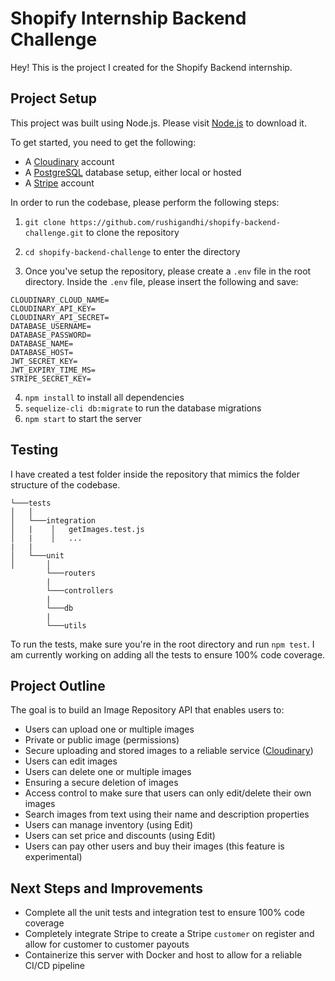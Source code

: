 # Shopify Internship Backend Challenge

Hey! This is the project I created for the Shopify Backend internship.

## Project Setup

This project was built using Node.js.
Please visit [Node.js](https://nodejs.org/en/) to download it.

To get started, you need to get the following:

- A [Cloudinary](https://cloudinary.com) account
- A [PostgreSQL](https://www.postgresql.org/) database setup, either local or hosted
- A [Stripe](https://dashboard.stripe.com/register) account

In order to run the codebase, please perform the following steps:

1. `git clone https://github.com/rushigandhi/shopify-backend-challenge.git` to clone the repository
2. `cd shopify-backend-challenge` to enter the directory

3. Once you've setup the repository, please create a `.env` file in the root directory.
   Inside the `.env` file, please insert the following and save:

```
CLOUDINARY_CLOUD_NAME=
CLOUDINARY_API_KEY=
CLOUDINARY_API_SECRET=
DATABASE_USERNAME=
DATABASE_PASSWORD=
DATABASE_NAME=
DATABASE_HOST=
JWT_SECRET_KEY=
JWT_EXPIRY_TIME_MS=
STRIPE_SECRET_KEY=
```

4. `npm install` to install all dependencies
5. `sequelize-cli db:migrate` to run the database migrations
6. `npm start` to start the server

## Testing

I have created a test folder inside the repository that mimics the folder structure of the codebase.

```
└───tests
│   │
│   └───integration
│   |    │   getImages.test.js
│   |    │   ...
|   |
│   └───unit
│       │
        └───routers
        |
        └───controllers
        |
        └───db
        |
        └───utils
```

To run the tests, make sure you're in the root directory and run `npm test`. I am currently working on adding all the tests to ensure 100% code coverage.

## Project Outline

The goal is to build an Image Repository API that enables users to:

- Users can upload one or multiple images
- Private or public image (permissions)
- Secure uploading and stored images to a reliable service ([Cloudinary](https://cloudinary.com))
- Users can edit images
- Users can delete one or multiple images
- Ensuring a secure deletion of images
- Access control to make sure that users can only edit/delete their own images
- Search images from text using their name and description properties
- Users can manage inventory (using Edit)
- Users can set price and discounts (using Edit)
- Users can pay other users and buy their images (this feature is experimental)

## Next Steps and Improvements

- Complete all the unit tests and integration test to ensure 100% code coverage
- Completely integrate Stripe to create a Stripe `customer` on register and allow for customer to customer payouts
- Containerize this server with Docker and host to allow for a reliable CI/CD pipeline
